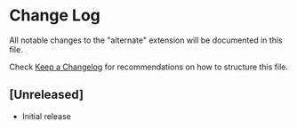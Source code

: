 # Change Log

All notable changes to the "alternate" extension will be documented in this file.

Check [Keep a Changelog](http://keepachangelog.com/) for recommendations on how to structure this file.

## [Unreleased]

- Initial release